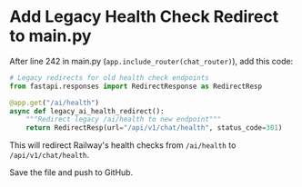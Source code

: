 # Add Legacy Health Check Redirect to main.py

After line 242 in main.py (`app.include_router(chat_router)`), add this code:

```python
# Legacy redirects for old health check endpoints
from fastapi.responses import RedirectResponse as RedirectResp

@app.get("/ai/health")
async def legacy_ai_health_redirect():
    """Redirect legacy /ai/health to new endpoint"""
    return RedirectResp(url="/api/v1/chat/health", status_code=301)
```

This will redirect Railway's health checks from `/ai/health` to `/api/v1/chat/health`.

Save the file and push to GitHub.
